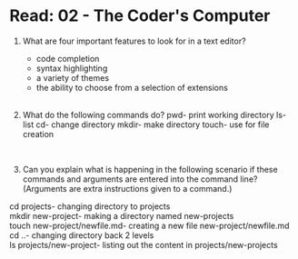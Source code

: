 # Read: 02 - The Coder's Computer

1. What are four important features to look for in a text editor?

    - code completion
    - syntax highlighting
    - a variety of themes
    - the ability to choose from a selection of extensions  
    <br>

2. What do the following commands do?
pwd- print working directory
ls- list
cd- change directory
mkdir- make directory
touch- use for file creation
<br>

3. Can you explain what is happening in the following scenario if these commands and arguments are entered into the command line? (Arguments are extra instructions given to a command.)  

cd projects- changing directory to projects  
mkdir new-project-  making a directory named new-projects  
touch new-project/newfile.md-  creating a new file new-project/newfile.md  
cd ..-  changing directory back 2 levels  
ls projects/new-project- listing out the content in projects/new-projects

